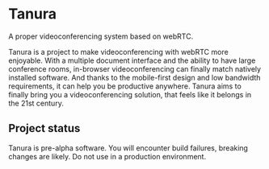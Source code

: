 # Tanura

A proper videoconferencing system based on webRTC.

Tanura is a project to make videoconferencing with webRTC more enjoyable.  With 
a multiple document interface and the ability to have large conference rooms, 
in-browser videoconferencing can finally match natively installed software.  And 
thanks to the mobile-first design and low bandwidth requirements, it can help 
you be productive anywhere.  Tanura aims to finally bring you 
a videoconferencing solution, that feels like it belongs in the 21st century.

## Project status

Tanura is pre-alpha software. You will encounter build failures, breaking 
changes are likely. Do not use in a production environment.

